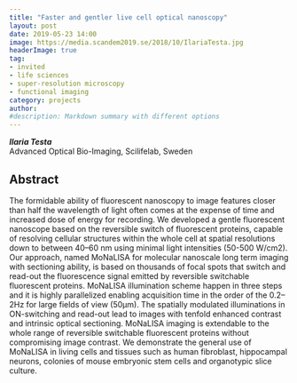 ```yaml
---
title: "Faster and gentler live cell optical nanoscopy"
layout: post
date: 2019-05-23 14:00
image: https://media.scandem2019.se/2018/10/IlariaTesta.jpg
headerImage: true
tag:
- invited
- life sciences
- super-resolution microscopy
- functional imaging
category: projects
author:
#description: Markdown summary with different options
---
```


_**Ilaria Testa**_<br/>
Advanced Optical Bio-Imaging, Scilifelab, Sweden<br/>

## Abstract

The formidable ability of fluorescent nanoscopy to image features closer than half the wavelength of light often comes at the expense of time and increased dose of energy for recording. We developed a gentle fluorescent nanoscope based on the reversible switch of fluorescent proteins, capable of resolving cellular structures within the whole cell at spatial resolutions down to between 40–60 nm using minimal light intensities (50-500 W/cm2). Our approach, named MoNaLISA for molecular nanoscale long term imaging with sectioning ability, is based on thousands of focal spots that switch and read-out the fluorescence signal emitted by reversible switchable fluorescent proteins. MoNaLISA illumination scheme happen in three steps and it is highly parallelized enabling acquisition time in the order of the 0.2–2Hz for large fields of view (50µm). The spatially modulated illuminations in ON-switching and read-out lead to images with tenfold enhanced contrast and intrinsic optical sectioning. MoNaLISA imaging is extendable to the whole range of reversible switchable fluorescent proteins without compromising image contrast. We demonstrate the general use of MoNaLISA in living cells and tissues such as human fibroblast, hippocampal neurons, colonies of mouse embryonic stem cells and organotypic slice culture.<br/>
